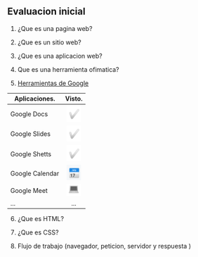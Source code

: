 ## Evaluacion inicial

1. ¿Que es una pagina web?

2. ¿Que es un sitio web?

3. ¿Que es una aplicacion web?

4. Que es una herramienta ofimatica?

5. [Herramientas de Google](https://www.google.com/intl/es-419/chrome/browser-tools/ "Herramientas de Google")

|Aplicaciones.|Visto.|
|---------------|:------------:|
|Google Docs|![Esto es una foto de prueba](https://github.com/QuicoSanchez/ASIX1-M4-UF1-A2-Evaluacion_Inicial/blob/main/Visto%20.png "Titulo opcional de la imagen")|
|Google Slides|![Esto es una foto de prueba](https://github.com/QuicoSanchez/ASIX1-M4-UF1-A2-Evaluacion_Inicial/blob/main/Visto%20.png "Titulo opcional de la imagen")|
|Google Shetts|![Esto es una foto de prueba](https://github.com/QuicoSanchez/ASIX1-M4-UF1-A2-Evaluacion_Inicial/blob/main/Visto%20.png "Titulo opcional de la imagen")|
|Google Calendar|![Esto es una foto de prueba](https://github.com/QuicoSanchez/ASIX1-M4-UF1-A2-Evaluacion_Inicial/blob/main/Calendar.png "Titulo opcional de la imagen")|
|Google Meet|![Esto es una foto de prueba](https://github.com/QuicoSanchez/ASIX1-M4-UF1-A2-Evaluacion_Inicial/blob/main/Meet.png "Titulo opcional de la imagen")|
|...|...|

6. ¿Que es HTML?

7. ¿Que es CSS?

8. Flujo de trabajo (navegador, peticion, servidor y respuesta )